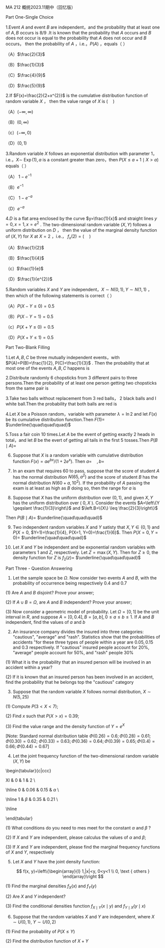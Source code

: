 MA 212 概统2023.11期中（回忆版）

Part One-Single Choice

1.Event $A$ and event $B$ are independent，and the probability that at least one of $A, B$ occurs is $8 / 9$ .It is known that the probability that $A$ occurs and $B$ does not occur is equal to the probability that $A$ does not occur and $B$ occurs， then the probability of $A$ ，i.e.，$P(A)$ ，equals（ ）

（A）$\frac{2}{3}$

（B）$\frac{1}{3}$

（C）$\frac{4}{9}$

（D）$\frac{5}{9}$

2.If $F(x)=\frac{2}{2+x^{2}}$ is the cumulative distribution function of random variable $X$ ， then the value range of $X$ is $(\quad)$

（A）$(-\infty, \infty)$

（B）$(0, \infty)$

（c）$(-\infty, 0)$

（D）$(0,1)$

3.Random variable $X$ follows an exponential distribution with parameter 1，i.e.，$X \sim$ $\operatorname{Exp}(1), a$ is a constant greater than zero，then $P(X \leqslant a+1 \mid X>a)$ equals（ ）

（A） $1-e^{-1}$

（B）$e^{-1}$

（C） $1-e^{-a}$

（D）$e^{-a}$

4.$D$ is a flat area enclosed by the curve $y=\frac{1}{x}$ and straight lines $y=0, x=1, x=e^{2}$ . The two-dimensional random variable $(X, Y)$ follows a uniform distribution on $D$ ， then the value of the marginal density function of $(X, Y)$ for $X$ at $X=2$ ，i.e.， $f_{x}(2)=(\quad)$

（A）$\frac{1}{2}$

（B）$\frac{1}{4}$

（c）$\frac{1}{e}$

（D）$\frac{1}{e^{2}}$

5.Random variables $X$ and $Y$ are independent，$X \sim N(0,1), Y \sim N(1,1)$ ，then which of the following statements is correct（ ）

（A）$P(X-Y \leqslant 0)=0.5$

（B）$P(X-Y=1)=0.5$

（c）$P(X+Y \leq 0)=0.5$

（D）$P(X+Y \leq 1)=0.5$

Part Two-Blank Filling

1.Let $A, B, C$ be three mutually independent events，with $P(A)=P(B)=\frac{1}{2}, P(C)=\frac{1}{3}$ . Then the probability that at most one of the events $A, B, C$ happens is

2.Distribute randomly 6 chopsticks from 3 different pairs to three persons.Then the probability of at least one person getting two chopsticks from the same pair is

3.Take two balls without replacement from 3 red balls， 2 black balls and I white ball.Then the probability that both balls are red is

4.Let $X$ be a Poisson random，variable with parameter $\lambda=\ln 2$ and let $F(x)$ be its cumulative distribution function.Then $F(1)=$ $\underline{\quad\quad\quad}$

5.Toss a fair coin 10 times.Let $A$ be the event of getting exactly 2 heads in total，and let $B$ be the evert of getting all tails in the first 5 tosses.Then $P(B \mid A)=$

6. Suppose that $X$ is a random variable with cumulative distribution function $F(x)=a e^{b x} /\left(1+2 e^{x}\right)$. Then $a=\quad, b=$

7. In an exam that requires 60 to pass, suppose that the score of student $A$ has the normal distribution $N\left(65, a^{2}\right)$ and the score of student $B$ has the normal distribution $N\left(60+a, 10^{2}\right)$. If the probability of $A$ passing the exam is at least as high as $B$ doing so, then the range for $a$ is

8. Suppose that $X$ has the uniform distribution over $(0,1)$, and given $X, Y$ has the uniform distribution over ( $0, X$ ). Consider the events $A=\left\{Y \geqslant \frac{1}{3}\right\}$ and $\left.B=\{X\} \leq \frac{2}{3}\right\}$

Then $P(B \mid A)=$ $\underline{\quad\quad\quad}$

9. Two independent random variables $X$ and $Y$ satisty that $X, Y \in\{0,1\}$ and $P(X=0$, $Y=1)=\frac{1}{4}, P(X=1, Y=0)=\frac{1}{6}$. Then $P(X=0, Y=0)=$ $\underline{\quad\quad\quad}$

10. Let $X$ and $Y$ be independent and be exponential random variables with parameters 1 and $Z$, respectively. Let $Z=\max (X, Y)$. Then for $Z \geqslant 0$, the density function for $Z$ is $f_{2}(z)=$ $\underline{\quad\quad\quad}$

Part Three - Question Answering

1. Let the sample space be $\Omega$. Now consider two events $A$ and $B$, with the probability of occurrence being respectively 0.4 and 0.7

(1) Are $A$ and $B$ disjoint? Prove your answer;

(2) If $A \cup B=\Omega$, are $A$ and $B$ independent? Prove your answer;

(3) Now consider a geometric model of probability. Let $\Omega=[0,1]$ be the unit interval in $R$, and suppose $A=[0,0.4], B=[a, b], 0 \leq a \leqslant b \leqslant 1$. If $A$ and $B$ independent, find the values of $a$ and $b$

2. An insurance company divides the insured into three categories: "cautious", "average" and "rash". Statistics show that the probabilities of accidents "for these three types of people within a year are $0.05,0.15$ and 0.3 respectively. If "cautious" insured people account for $20 \%$, "average" people account for $50 \%$, and "rash" people $30 \%$

(1) What it is the probability that an insured person will be involved in an accident within a year?

(2) If it is known that an insured person has been involved in an accident, find the probability that he belongs top the "cautious" category

3. Suppose that the random variable $X$ follows normal distribution, $X \sim N(5,25)$

(1) Compute $P(3<X<7)$;

(2) Find $x$ such that $P(X>x)=0.39$;

(3) Find the value range and the density function of $Y=e^{X}$

[Note: Standard normal distribution table $\Phi(0.26)=0.6 ; \Phi(0.28)=0.61 ; \Phi(0.30)=0.62$; $\Phi(0.33)=0.63 ; \Phi(0.36)=0.64 ; \Phi(0.39)=0.65 ; \Phi(0.4)=0.66 ; \Phi(0.44)=0.67]$

4. Let the joint frequency function of the two-dimensional random variable $(X, Y)$ be

\begin{tabular}{c|ccc}

XI & 0 & 1 & 2 \\

\hline 0 & 0.06 & 0.15 & $\alpha$ \\

\hline 1 & $\beta$ & 0.35 & 0.21 \\

\hline

\end{tabular}

(1) What conditions do you need to mes meet for the constant $\alpha$ and $\beta$ ?

(2) If $X$ and $Y$ are independent, please calculus the values of $\alpha$ and $\beta$;

(3) If $X$ and $Y$ are independent, please find the marginal frequency functions of $X$ and $Y$, respectively

5. Let $X$ and $Y$ have the joint density function:

$$
f(x, y)=\left\{\begin{array}{l}
1,|x|<y, 0<y<1 \\
0, \text { others }
\end{array}\right
$$

(1) Find the marginal densities $f_{X}(x)$ and $f_{Y}(y)$

(2) Are $X$ and $Y$ independent?

(3) Find the conditional densities function $f_{X \mid Y}(x \mid y)$ and $f_{Y \mid X}(y \mid x)$

6. Suppose that the random variables $X$ and $Y$ are independent, where $X \sim U(0,1)$, $Y \sim U(0,2)$

(1) Find the probability of $P(X \leqslant Y)$

(2) Find the distribution function of $X+Y$

